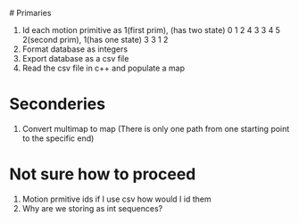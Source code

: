# Primaries 
1. Id each motion primitive as 
    1(first prim), (has two state)
    0 1 2 4
    3 3 4 5 
    2(second prim), 1(has one state)
    3 3 1 2
2. Format database as integers 
3. Export database as a csv file
4. Read the csv file in c++ and populate a map 

# Seconderies 
1. Convert multimap to map (There is only one path from one starting point to the specific end)

# Not sure how to proceed
1. Motion prmitive ids if I use csv how would I id them
2. Why are we storing as int sequences?
